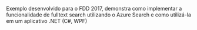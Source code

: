 Exemplo desenvolvido para o FDD 2017, demonstra como
implementar a funcionalidade de fulltext search  utilizando
o Azure Search e como utilizá-la em um aplicativo
.NET (C#, WPF)
